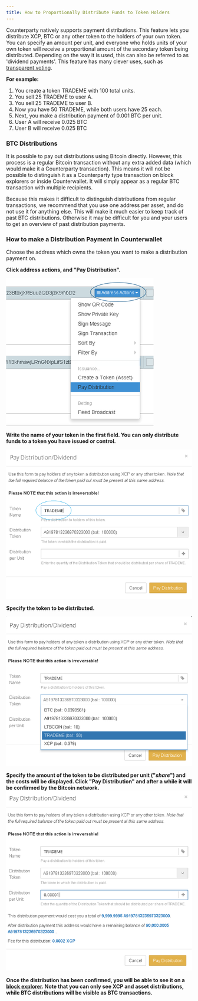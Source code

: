 ```yaml
---
title: How to Proportionally Distribute Funds to Token Holders
---
```


Counterparty natively supports payment distributions. This feature lets you distribute XCP, BTC or any other token to the holders of your own token. You can specify an amount per unit, and everyone who holds units of your own token will receive a proportional amount of the secondary token being distributed. Depending on the way it is used, this can also be referred to as 'dividend payments'. This feature has many clever uses, such as [transparent voting](voting_with_tokens.md).

**For example:**

1. You create a token TRADEME with 100 total units.
2. You sell 25 TRADEME to user A.
3. You sell 25 TRADEME to user B.
4. Now you have 50 TRADEME, while both users have 25 each.
5. Next, you make a distribution payment of 0.001 BTC per unit.
6. User A will receive 0.025 BTC
7. User B will receive 0.025 BTC

### BTC Distributions
It is possible to pay out distributions using Bitcoin directly. However, this process is a regular Bitcoin transaction without any extra added data (which would make it a Counterparty transaction). This means it will not be possible to distinguish it as a Counterparty type transaction on block explorers or inside Counterwallet. It will simply appear as a regular BTC transaction with multiple recipients.

Because this makes it difficult to distinguish distributions from regular transactions, we recommend that you use one address per asset, and do not use it for anything else. This will make it much easier to keep track of past BTC distributions. Otherwise it may be difficult for you and your users to get an overview of past distribution payments. 

### How to make a Distribution Payment in Counterwallet

Choose the address which owns the token you want to make a distribution payment on. 

**Click address actions, and "Pay Distribution".**

![](../../../static/img/distribution1.png)

**Write the name of your token in the first field. You can only distribute funds to a token you have issued or control.**

![](../../../static/img/distribution2.png)

**Specify the token to be distributed.**

![](../../../static/img/distribution3.png)

**Specify the amount of the token to be distributed per unit ("_share_") and the costs will be displayed. Click "Pay Distribution" and after a while it will be confirmed by the Bitcoin network.**
![](../../../static/img/distribution4.png)

**Once the distribution has been confirmed, you will be able to see it on a [block explorer](https://xchain.io). Note that you can only see XCP and asset distributions, while BTC distributions will be visible as BTC transactions.**


